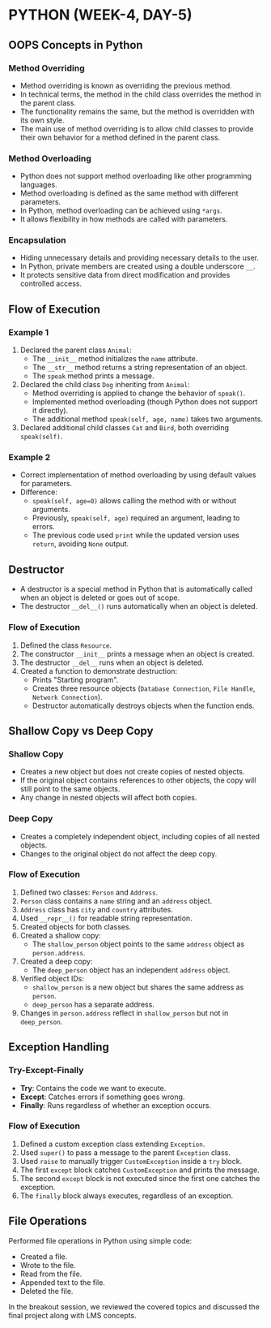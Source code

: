 # PYTHON (WEEK-4, DAY-5)

## OOPS Concepts in Python

### Method Overriding
- Method overriding is known as overriding the previous method.
- In technical terms, the method in the child class overrides the method in the parent class.
- The functionality remains the same, but the method is overridden with its own style.
- The main use of method overriding is to allow child classes to provide their own behavior for a method defined in the parent class.

### Method Overloading
- Python does not support method overloading like other programming languages.
- Method overloading is defined as the same method with different parameters.
- In Python, method overloading can be achieved using `*args`.
- It allows flexibility in how methods are called with parameters.

### Encapsulation
- Hiding unnecessary details and providing necessary details to the user.
- In Python, private members are created using a double underscore `__`.
- It protects sensitive data from direct modification and provides controlled access.

## Flow of Execution

### Example 1
1. Declared the parent class `Animal`:
   - The `__init__` method initializes the `name` attribute.
   - The `__str__` method returns a string representation of an object.
   - The `speak` method prints a message.
2. Declared the child class `Dog` inheriting from `Animal`:
   - Method overriding is applied to change the behavior of `speak()`.
   - Implemented method overloading (though Python does not support it directly).
   - The additional method `speak(self, age, name)` takes two arguments.
3. Declared additional child classes `Cat` and `Bird`, both overriding `speak(self)`.

### Example 2
- Correct implementation of method overloading by using default values for parameters.
- Difference:
  - `speak(self, age=0)` allows calling the method with or without arguments.
  - Previously, `speak(self, age)` required an argument, leading to errors.
  - The previous code used `print` while the updated version uses `return`, avoiding `None` output.

## Destructor
- A destructor is a special method in Python that is automatically called when an object is deleted or goes out of scope.
- The destructor `__del__()` runs automatically when an object is deleted.

### Flow of Execution
1. Defined the class `Resource`.
2. The constructor `__init__` prints a message when an object is created.
3. The destructor `__del__` runs when an object is deleted.
4. Created a function to demonstrate destruction:
   - Prints "Starting program".
   - Creates three resource objects (`Database Connection`, `File Handle`, `Network Connection`).
   - Destructor automatically destroys objects when the function ends.

## Shallow Copy vs Deep Copy
### Shallow Copy
- Creates a new object but does not create copies of nested objects.
- If the original object contains references to other objects, the copy will still point to the same objects.
- Any change in nested objects will affect both copies.

### Deep Copy
- Creates a completely independent object, including copies of all nested objects.
- Changes to the original object do not affect the deep copy.

### Flow of Execution
1. Defined two classes: `Person` and `Address`.
2. `Person` class contains a `name` string and an `address` object.
3. `Address` class has `city` and `country` attributes.
4. Used `__repr__()` for readable string representation.
5. Created objects for both classes.
6. Created a shallow copy:
   - The `shallow_person` object points to the same `address` object as `person.address`.
7. Created a deep copy:
   - The `deep_person` object has an independent `address` object.
8. Verified object IDs:
   - `shallow_person` is a new object but shares the same address as `person`.
   - `deep_person` has a separate address.
9. Changes in `person.address` reflect in `shallow_person` but not in `deep_person`.

## Exception Handling
### Try-Except-Finally
- **Try**: Contains the code we want to execute.
- **Except**: Catches errors if something goes wrong.
- **Finally**: Runs regardless of whether an exception occurs.

### Flow of Execution
1. Defined a custom exception class extending `Exception`.
2. Used `super()` to pass a message to the parent `Exception` class.
3. Used `raise` to manually trigger `CustomException` inside a `try` block.
4. The first `except` block catches `CustomException` and prints the message.
5. The second `except` block is not executed since the first one catches the exception.
6. The `finally` block always executes, regardless of an exception.

## File Operations
Performed file operations in Python using simple code:
- Created a file.
- Wrote to the file.
- Read from the file.
- Appended text to the file.
- Deleted the file.

In the breakout session, we reviewed the covered topics and discussed the final project along with LMS concepts.

